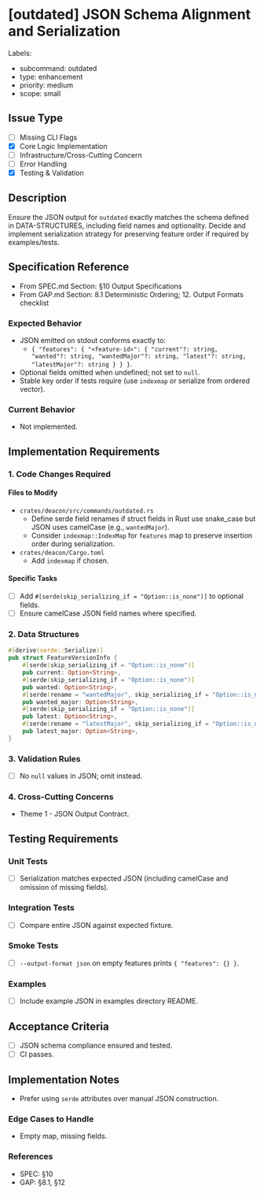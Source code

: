 # [outdated] JSON Schema Alignment and Serialization

Labels:
- subcommand: outdated
- type: enhancement
- priority: medium
- scope: small

## Issue Type
- [ ] Missing CLI Flags
- [x] Core Logic Implementation
- [ ] Infrastructure/Cross-Cutting Concern
- [ ] Error Handling
- [x] Testing & Validation

## Description
Ensure the JSON output for `outdated` exactly matches the schema defined in DATA-STRUCTURES, including field names and optionality. Decide and implement serialization strategy for preserving feature order if required by examples/tests.

## Specification Reference

- From SPEC.md Section: §10 Output Specifications
- From GAP.md Section: 8.1 Deterministic Ordering; 12. Output Formats checklist

### Expected Behavior
- JSON emitted on stdout conforms exactly to:
  - `{ "features": { "<feature-id>": { "current"?: string, "wanted"?: string, "wantedMajor"?: string, "latest"?: string, "latestMajor"?: string } } }`.
- Optional fields omitted when undefined; not set to `null`.
- Stable key order if tests require (use `indexmap` or serialize from ordered vector).

### Current Behavior
- Not implemented.

## Implementation Requirements

### 1. Code Changes Required

#### Files to Modify
- `crates/deacon/src/commands/outdated.rs`
  - Define serde field renames if struct fields in Rust use snake_case but JSON uses camelCase (e.g., `wantedMajor`).
  - Consider `indexmap::IndexMap` for `features` map to preserve insertion order during serialization.
- `crates/deacon/Cargo.toml`
  - Add `indexmap` if chosen.

#### Specific Tasks
- [ ] Add `#[serde(skip_serializing_if = "Option::is_none")]` to optional fields.
- [ ] Ensure camelCase JSON field names where specified.

### 2. Data Structures
```rust
#[derive(serde::Serialize)]
pub struct FeatureVersionInfo {
    #[serde(skip_serializing_if = "Option::is_none")]
    pub current: Option<String>,
    #[serde(skip_serializing_if = "Option::is_none")]
    pub wanted: Option<String>,
    #[serde(rename = "wantedMajor", skip_serializing_if = "Option::is_none")]
    pub wanted_major: Option<String>,
    #[serde(skip_serializing_if = "Option::is_none")]
    pub latest: Option<String>,
    #[serde(rename = "latestMajor", skip_serializing_if = "Option::is_none")]
    pub latest_major: Option<String>,
}
```

### 3. Validation Rules
- [ ] No `null` values in JSON; omit instead.

### 4. Cross-Cutting Concerns
- Theme 1 - JSON Output Contract.

## Testing Requirements

### Unit Tests
- [ ] Serialization matches expected JSON (including camelCase and omission of missing fields).

### Integration Tests
- [ ] Compare entire JSON against expected fixture.

### Smoke Tests
- [ ] `--output-format json` on empty features prints `{ "features": {} }`.

### Examples
- [ ] Include example JSON in examples directory README.

## Acceptance Criteria
- [ ] JSON schema compliance ensured and tested.
- [ ] CI passes.

## Implementation Notes
- Prefer using `serde` attributes over manual JSON construction.

### Edge Cases to Handle
- Empty map, missing fields.

### References
- SPEC: §10
- GAP: §8.1, §12